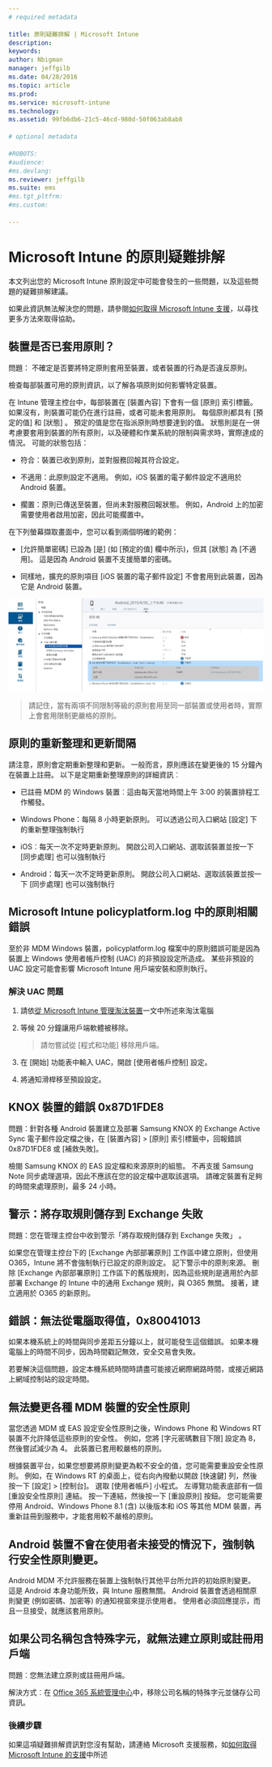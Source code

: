 ```yaml
---
# required metadata

title: 原則疑難排解 | Microsoft Intune
description:
keywords:
author: Nbigman
manager: jeffgilb
ms.date: 04/28/2016
ms.topic: article
ms.prod:
ms.service: microsoft-intune
ms.technology:
ms.assetid: 99fb6db6-21c5-46cd-980d-50f063ab8ab8

# optional metadata

#ROBOTS:
#audience:
#ms.devlang:
ms.reviewer: jeffgilb
ms.suite: ems
#ms.tgt_pltfrm:
#ms.custom:

---
```


# Microsoft Intune 的原則疑難排解

本文列出您的 Microsoft Intune 原則設定中可能會發生的一些問題，以及這些問題的疑難排解建議。

如果此資訊無法解決您的問題，請參閱[如何取得 Microsoft Intune 支援](how-to-get-support-for-microsoft-intune.md)，以尋找更多方法來取得協助。


## 裝置是否已套用原則？
問題： 不確定是否要將特定原則套用至裝置，或者裝置的行為是否違反原則。

檢查每部裝置可用的原則資訊，以了解各項原則如何影響特定裝置。

在 Intune 管理主控台中，每部裝置在 [裝置內容] 下會有一個 [原則] 索引標籤。 如果沒有，則裝置可能仍在進行註冊，或者可能未套用原則。 每個原則都具有 [預定的值]  和 [狀態] 。 預定的值是您在指派原則時想要達到的值。 狀態則是在一併考慮要套用到裝置的所有原則，以及硬體和作業系統的限制與需求時，實際達成的情況。 可能的狀態包括：

-   符合：裝置已收到原則，並對服務回報其符合設定。

-   不適用：此原則設定不適用。 例如，iOS 裝置的電子郵件設定不適用於 Android 裝置。

-   擱置：原則已傳送至裝置，但尚未對服務回報狀態。 例如，Android 上的加密需要使用者啟用加密，因此可能擱置中。

在下列螢幕擷取畫面中，您可以看到兩個明確的範例：

-   [允許簡單密碼] 已設為 [是] (如 [預定的值] 欄中所示)，但其 [狀態] 為 [不適用]。 這是因為 Android 裝置不支援簡單的密碼。

-   同樣地，擴充的原則項目 [iOS 裝置的電子郵件設定] 不會套用到此裝置，因為它是 Android 裝置。

![Intune 裝置原則](../media/Intune-Device-Policy-v.2.jpg)

> 請記住，當有兩項不同限制等級的原則套用至同一部裝置或使用者時，實際上會套用限制更嚴格的原則。

## 原則的重新整理和更新間隔
請注意，原則會定期重新整理和更新。 一般而言，原則應該在變更後的 15 分鐘內在裝置上註冊。 以下是定期重新整理原則的詳細資訊︰

-   已註冊 MDM 的 Windows 裝置︰這由每天當地時間上午 3:00 的裝置排程工作觸發。

-   Windows Phone：每隔 8 小時更新原則。 可以透過公司入口網站 [設定] 下的重新整理強制執行

-   iOS︰每天一次不定時更新原則。 開啟公司入口網站、選取該裝置並按一下 [同步處理] 也可以強制執行

-   Android：每天一次不定時更新原則。 開啟公司入口網站、選取該裝置並按一下 [同步處理] 也可以強制執行

## Microsoft Intune policyplatform.log 中的原則相關錯誤
至於非 MDM Windows 裝置，policyplatform.log 檔案中的原則錯誤可能是因為裝置上 Windows 使用者帳戶控制 (UAC) 的非預設設定所造成。 某些非預設的 UAC 設定可能會影響 Microsoft Intune 用戶端安裝和原則執行。

### 解決 UAC 問題

1.  請依[從 Microsoft Intune 管理淘汰裝置](/intune/deploy-use/retire-devices-from-microsoft-intune-management)一文中所述來淘汰電腦

2.  等候 20 分鐘讓用戶端軟體被移除。

    > 請勿嘗試從 [程式和功能] 移除用戶端。

3.  在 [開始] 功能表中輸入 UAC，開啟 [使用者帳戶控制] 設定。

4.  將通知滑桿移至預設設定。

## KNOX 裝置的錯誤 0x87D1FDE8
問題：針對各種 Android 裝置建立及部署 Samsung KNOX 的 Exchange Active Sync 電子郵件設定檔之後，在 [裝置內容] &gt; [原則] 索引標籤中，回報錯誤 0x87D1FDE8 或 [補救失敗]。

檢閱 Samsung KNOX 的 EAS 設定檔和來源原則的組態。 不再支援 Samsung Note 同步處理選項，因此不應該在您的設定檔中選取該選項。 請確定裝置有足夠的時間來處理原則，最多 24 小時。

## 警示：將存取規則儲存到 Exchange 失敗
問題：您在管理主控台中收到警示「將存取規則儲存到 Exchange 失敗」   。

如果您在管理主控台下的 [Exchange 內部部署原則] 工作區中建立原則，但使用 O365，Intune 將不會強制執行已設定的原則設定。 記下警示中的原則來源。  刪除 [Exchange 內部部署原則] 工作區下的舊版規則，因為這些規則是適用於內部部署 Exchange 的 Intune 中的通用 Exchange 規則，與 O365 無關。 接著，建立適用於 O365 的新原則。

## 錯誤：無法從電腦取得值，0x80041013
如果本機系統上的時間與同步差距五分鐘以上，就可能發生這個錯誤。 如果本機電腦上的時間不同步，因為時間戳記無效，安全交易會失敗。

若要解決這個問題，設定本機系統時間時請盡可能接近網際網路時間，或接近網路上網域控制站的設定時間。

## 無法變更各種 MDM 裝置的安全性原則
當您透過 MDM 或 EAS 設定安全性原則之後，Windows Phone 和 Windows RT 裝置不允許降低這些原則的安全性。 例如，您將 [字元密碼數目下限]  設定為 8，然後嘗試減少為 4。 此裝置已套用較嚴格的原則。

根據裝置平台，如果您想要將原則變更為較不安全的值，您可能需要重設安全性原則。
例如，在 Windows RT 的桌面上，從右向內撥動以開啟 [快速鍵] 列，然後按一下 [設定]  &gt;  [控制台]。  選取 [使用者帳戶]  小程式。
左導覽功能表底部有一個 [重設安全性原則]  連結。 按一下連結，然後按一下 [重設原則]  按鈕。
您可能需要停用 Android、Windows Phone 8.1 (含) 以後版本和 iOS 等其他 MDM 裝置，再重新註冊到服務中，才能套用較不嚴格的原則。

## Android 裝置不會在使用者未接受的情況下，強制執行安全性原則變更。
Android MDM 不允許服務在裝置上強制執行其他平台所允許的初始原則變更。 這是 Android 本身功能所致，與 Intune 服務無關。 Android 裝置會透過相關原則變更 (例如密碼、加密等) 的通知視窗來提示使用者。  使用者必須回應提示，而且一旦接受，就應該套用原則。

## 如果公司名稱包含特殊字元，就無法建立原則或註冊用戶端
問題︰您無法建立原則或註冊用戶端。

解決方式︰在 [Office 365 系統管理中心](https://portal.office.com/)中，移除公司名稱的特殊字元並儲存公司資訊。

### 後續步驟
如果這項疑難排解資訊對您沒有幫助，請連絡 Microsoft 支援服務，如[如何取得 Microsoft Intune 的支援](how-to-get-support-for-microsoft-intune.md)中所述


<!--HONumber=May16_HO2-->


